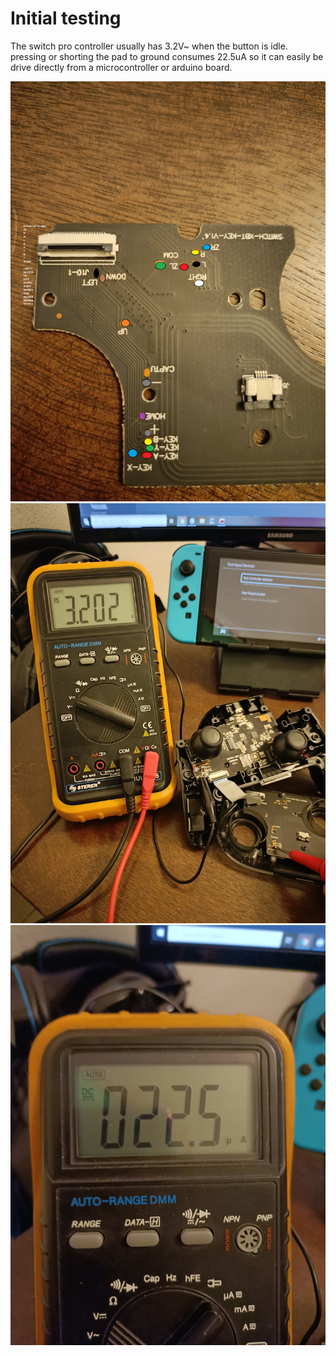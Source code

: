 # Initial testing
The switch pro controller usually has 3.2V~ when the button is idle.
pressing or shorting the pad to ground consumes 22.5uA so it can easily be drive directly from a microcontroller or arduino board.

![](images/pro-crontroller-board.jpg)
![](images/voltage.jpg)
![](images/current.jpg)
